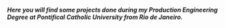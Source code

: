 ***Here you will find some projects done during my Production Engineering Degree at Pontifical Catholic University from Rio de Janeiro.*** 
